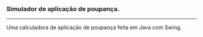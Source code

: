 ### Simulador de aplicação de poupança.
<hr>
<p>Uma calculadora de aplicação de poupança feita em Java com Swing.</p>
